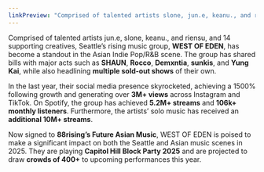 ```yaml
---
linkPreview: "Comprised of talented artists slone, jun.e, keanu., and riensu, and 16 supporting creatives, Seattle’s rising music group, WEST OF EDEN, has become a standout in the Asian Indie Pop/R&B scene. The group has opened for major acts such as K-pop icon SHAUN and bedroom-pop sensation Rocco, while also headlining multiple sold-out shows of their own."
---
```


Comprised of talented artists jun.e, slone, keanu., and riensu, and 14 supporting creatives, Seattle’s rising music group, **WEST OF EDEN**, has become a standout in the Asian Indie Pop/R&B scene. The group has shared bills with major acts such as **SHAUN**, **Rocco**, **Demxntia**, **sunkis**, and **Yung Kai**, while also headlining **multiple sold-out shows** of their own.

In the last year, their social media presence skyrocketed, achieving a 1500% following growth and generating over **3M+ views** across Instagram and TikTok. On Spotify, the group has achieved **5.2M+ streams** and **106k+ monthly listeners**. Furthermore, the artists’ solo music has received an **additional 10M+ streams**.

Now signed to **88rising’s Future Asian Music**, WEST OF EDEN is poised to make a significant impact on both the Seattle and Asian music scenes in 2025. They are playing **Capitol Hill Block Party 2025** and are projected to draw **crowds of 400+** to upcoming performances this year.

